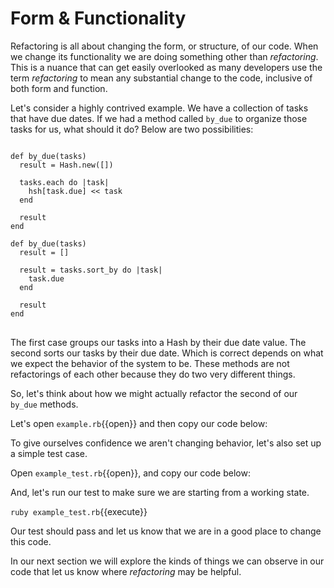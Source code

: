 # Form & Functionality

Refactoring is all about changing the form, or structure, of our code. When we
change its functionality we are doing something other than _refactoring_. This
is a nuance that can get easily overlooked as many developers use the term
_refactoring_ to mean any substantial change to the code, inclusive of both
form and function.

Let's consider a highly contrived example. We have a collection of tasks that
have due dates. If we had a method called `by_due` to organize those tasks for
us, what should it do? Below are two possibilities:

<pre>
<code class="ruby">
def by_due(tasks)
  result = Hash.new([])

  tasks.each do |task|
    hsh[task.due] << task
  end

  result
end

def by_due(tasks)
  result = []

  result = tasks.sort_by do |task|
    task.due
  end

  result
end
</code>
</pre>

The first case groups our tasks into a Hash by their due date value. The second
sorts our tasks by their due date. Which is correct depends on what we expect
the behavior of the system to be. These methods are not refactorings of each
other because they do two very different things.

So, let's think about how we might actually refactor the second of our `by_due`
methods.

Let's open `example.rb`{{open}} and then copy our code below:

To give ourselves confidence we aren't changing behavior, let's also set up a
simple test case.

Open `example_test.rb`{{open}}, and copy our code below:

And, let's run our test to make sure we are starting from a working state.

`ruby example_test.rb`{{execute}}

Our test should pass and let us know that we are in a good place to change this
code.

In our next section we will explore the kinds of things we can observe in our
code that let us know where _refactoring_ may be helpful.